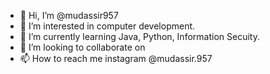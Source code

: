 - 👋 Hi, I’m @mudassir957
- 👀 I’m interested in computer development.
- 🌱 I’m currently learning Java, Python, Information Secuity.
- 💞️ I’m looking to collaborate on
- 📫 How to reach me instagram @mudassir.957

<!---
mudassir957/mudassir957 is a ✨ special ✨ repository because its `README.md` (this file) appears on your GitHub profile.
You can click the Preview link to take a look at your changes.
--->
